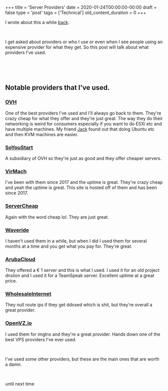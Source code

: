 +++
title = 'Server Providers'
date = 2020-01-24T00:00:00-00:00
draft = false
type = 'post'
tags = ['Technical']
old_content_duration = 0
+++

<p>I wrote about this a while <a href="https://trdwll.com/blog/choosing-right-hosting-company/">back</a>.</p>
<p>&nbsp;</p>
<p>I get asked about providers or who I use or even when I see people using an expensive provider for what they get. So this post will talk about what providers I've used.</p>
<p>&nbsp;</p>
<p>&nbsp;</p>
<h2>Notable providers that I've used.</h2>
<h3><a href="https://ovh.com">OVH</a></h3>
<p>One of the best providers I've used and I'll always go back to them. They're crazy cheap for what they offer and they're just great. The way they do their networking is weird for consumers especially if you want to do ESXi etc and have multiple machines. My friend <a href="https://github.com/OhYea777">Jack</a> found out that doing Ubuntu etc and then KVM machines are easier.</p>
<h3><a href="https://soyoustart.com">SoYouStart</a></h3>
<p>A subsidiary of OVH so they're just as good and they offer cheaper servers.</p>
<h3><a href="https://virmach.com">VirMach</a></h3>
<p>I've been with them since 2017 and the uptime is great. They're crazy cheap and yeah the uptime is great. This site is hosted off of them and has been since 2017.</p>
<h3><a href="https://servercheap.net">ServerCheap</a></h3>
<p>Again with the word cheap lol. They are just great.</p>
<h3><a href="https://waveride.at">Waveride</a></h3>
<p>I haven't used them in a while, but when I did I used them for several months at a time and you get what you pay for. They're great.</p>
<h3><a href="https://arubacloud.com">ArubaCloud</a></h3>
<p>They offered a &euro; 1 server and this is what I used. I used it for an old project dnslion and I used it for a TeamSpeak server. Excellent uptime at a great price.</p>
<h3><a href="https://wholesaleinternet.net">WholesaleInternet</a></h3>
<p>They null route ips if they get ddosed which is shit, but they're overall a great provider.</p>
<h3><a href="https://openvz.io">OpenVZ.io</a></h3>
<p>I used them for imglnx and they're a great provider. Hands down one of the best VPS providers I've ever used.</p>
<p>&nbsp;</p>
<p>I've used some other providers, but these are the main ones that are worth a damn.</p>
<p>&nbsp;</p>
<p>until next time</p>
